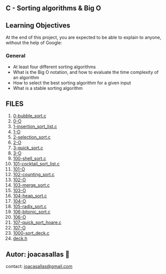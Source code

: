 ## C - Sorting algorithms & Big O ##

## Learning Objectives ##

At the end of this project, you are expected to be able to explain to anyone, without the help of Google:

### General ###
* At least four different sorting algorithms  
* What is the Big O notation, and how to evaluate the time complexity of an algorithm  
* How to select the best sorting algorithm for a given input  
* What is a stable sorting algorithm  

## FILES ##  
1. [0-bubble_sort.c](https://github.com/joacasallas2/holbertonschool-sorting_algorithms/blob/main/0-bubble_sort.c) 
2. [0-O](https://github.com/joacasallas2/holbertonschool-sorting_algorithms/blob/main/0-O) 
3. [1-insertion_sort_list.c](https://github.com/joacasallas2/holbertonschool-sorting_algorithms/blob/main/1-insertion_sort_list.c) 
4. [1-O](https://github.com/joacasallas2/holbertonschool-sorting_algorithms/blob/main/1-O) 
5. [2-selection_sort.c](https://github.com/joacasallas2/holbertonschool-sorting_algorithms/blob/main/2-selection_sort.c) 
6. [2-O](https://github.com/joacasallas2/holbertonschool-sorting_algorithms/blob/main/2-O) 
7. [3-quick_sort.c](https://github.com/joacasallas2/holbertonschool-sorting_algorithms/blob/main/3-quick_sort.c) 
8. [3-O](https://github.com/joacasallas2/holbertonschool-sorting_algorithms/blob/main/3-O) 
9. [100-shell_sort.c](https://github.com/joacasallas2/holbertonschool-sorting_algorithms/blob/main/100-shell_sort.c) 
10. [101-cocktail_sort_list.c](https://github.com/joacasallas2/holbertonschool-sorting_algorithms/blob/main/101-cocktail_sort_list.c) 
11. [101-O](https://github.com/joacasallas2/holbertonschool-sorting_algorithms/blob/main/101-O) 
12. [102-counting_sort.c](https://github.com/joacasallas2/holbertonschool-sorting_algorithms/blob/main/102-counting_sort.c) 
13. [102-O](https://github.com/joacasallas2/holbertonschool-sorting_algorithms/blob/main/102-O) 
14. [103-merge_sort.c](https://github.com/joacasallas2/holbertonschool-sorting_algorithms/blob/main/103-merge_sort.c) 
15. [103-O](https://github.com/joacasallas2/holbertonschool-sorting_algorithms/blob/main/103-O) 
16. [104-heap_sort.c](https://github.com/joacasallas2/holbertonschool-sorting_algorithms/blob/main/104-heap_sort.c) 
17. [104-O](https://github.com/joacasallas2/holbertonschool-sorting_algorithms/blob/main/104-O) 
18. [105-radix_sort.c](https://github.com/joacasallas2/holbertonschool-sorting_algorithms/blob/main/105-radix_sort.c) 
19. [106-bitonic_sort.c](https://github.com/joacasallas2/holbertonschool-sorting_algorithms/blob/main/106-bitonic_sort.c) 
20. [106-O](https://github.com/joacasallas2/holbertonschool-sorting_algorithms/blob/main/106-O) 
21. [107-quick_sort_hoare.c](https://github.com/joacasallas2/holbertonschool-sorting_algorithms/blob/main/107-quick_sort_hoare.c) 
22. [107-O](https://github.com/joacasallas2/holbertonschool-sorting_algorithms/blob/main/107-O) 
23. [1000-sort_deck.c](https://github.com/joacasallas2/holbertonschool-sorting_algorithms/blob/main/1000-sort_deck.c) 
24. [deck.h](https://github.com/joacasallas2/holbertonschool-sorting_algorithms/blob/main/deck.h) 


## Autor:  joacasallas :information_desk_person:  
contact:  joacasallas@gmail.com  
